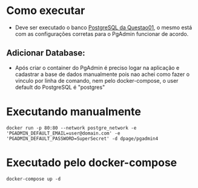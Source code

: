 # Como executar
- Deve ser executado o banco [PostgreSQL da Questao01](https://github.com/Eliezer090/Desafio_docker_KubeDev/tree/main/Questao01/PostgreSQL), o mesmo está com as configurações corretas para o PgAdmin funcionar de acordo.

## Adicionar Database:
- Após criar o container do PgAdmin é preciso logar na aplicação e cadastrar a base de dados manualmente pois nao achei como fazer o vinculo por linha de comando, nem pelo docker-compose, o user default do PostgreSQL é "postgres"

# Executando manualmente
    docker run -p 80:80 --network postgre_network -e 'PGADMIN_DEFAULT_EMAIL=user@domain.com' -e 'PGADMIN_DEFAULT_PASSWORD=SuperSecret' -d dpage/pgadmin4

# Executado pelo docker-compose
    docker-compose up -d